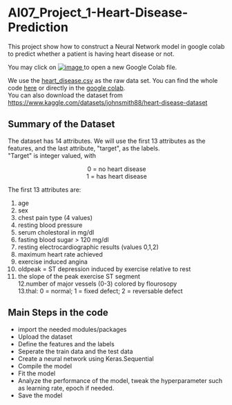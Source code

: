 # AI07_Project_1-Heart-Disease-Prediction

This project show how to construct a Neural Network model in google colab to predict whether a patient is having heart disease or not.

You may click on [![image](https://user-images.githubusercontent.com/108325848/180697976-7db0c631-5842-47eb-bda3-aa398e4048e2.png)
](https://colab.research.google.com/?utm_source=scs-index) to open a new Google Colab file. 

We use the [heart_disease.csv](heart_disease.csv) as the raw data set.
You can find the whole code [here](Project_1_Heart_Disease_Prediction.ipynb) or directly in the [google colab](https://colab.research.google.com/drive/1UBavWuPHAuDjxr5M8N5wjGck5J8FT3c7#scrollTo=7Wdzx9gqPeGH). <br>
You can also download the dataset from https://www.kaggle.com/datasets/johnsmith88/heart-disease-dataset

## Summary of the Dataset
The dataset has 14 attributes. We will use the first 13 attributes as the features, and the last attribute, "target", as the labels. <br>
"Target" is integer valued, with <br>
<p align="center">
0 = no heart disease <br> 
1 = has heart disease    
</p>

The first 13 attributes are:<br>
1. age <br>
2. sex <br>
3. chest pain type (4 values) <br>
4. resting blood pressure <br>
5. serum cholestoral in mg/dl <br>
6. fasting blood sugar > 120 mg/dl <br>
7. resting electrocardiographic results (values 0,1,2) <br>
8. maximum heart rate achieved <br>
9. exercise induced angina <br>
10. oldpeak = ST depression induced by exercise relative to rest <br>
11. the slope of the peak exercise ST segment <br>
12.number of major vessels (0-3) colored by flourosopy <br>
13.thal: 0 = normal; 1 = fixed defect; 2 = reversable defect <br>

## Main Steps in the code
- import the needed modules/packages <br>
- Upload the dataset <br>
- Define the features and the labels <br>
- Seperate the train data and the test data <br>
- Create a neural network using Keras.Sequential <br>
- Compile the model <br>
- Fit the model <br>
- Analyze the performance of the model, tweak the hyperparameter such as learning rate, epoch if needed. <br>
- Save the model <br>

